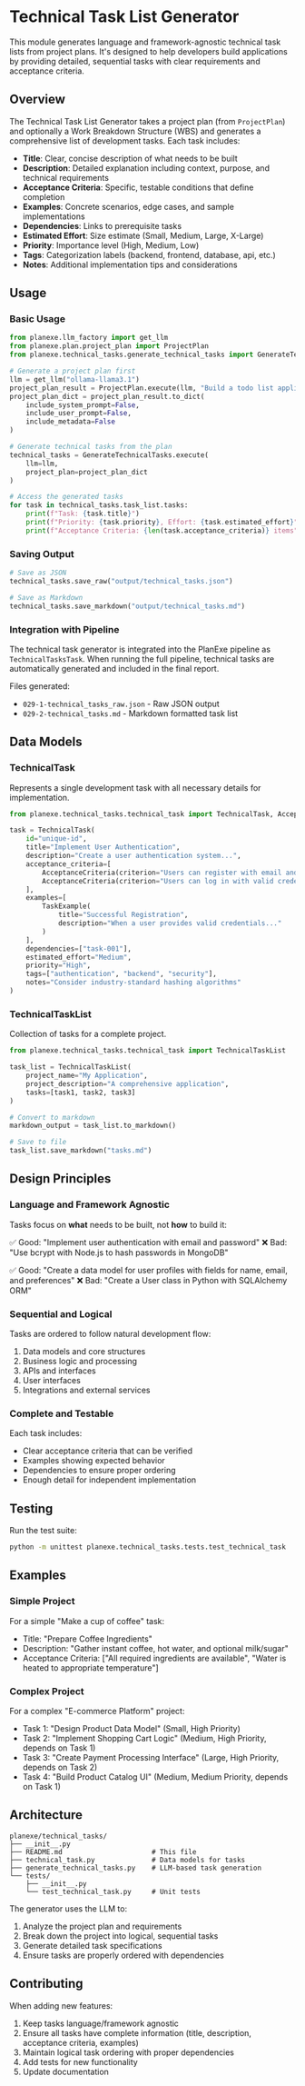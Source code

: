 # Technical Task List Generator

This module generates language and framework-agnostic technical task lists from project plans. It's designed to help developers build applications by providing detailed, sequential tasks with clear requirements and acceptance criteria.

## Overview

The Technical Task List Generator takes a project plan (from `ProjectPlan`) and optionally a Work Breakdown Structure (WBS) and generates a comprehensive list of development tasks. Each task includes:

- **Title**: Clear, concise description of what needs to be built
- **Description**: Detailed explanation including context, purpose, and technical requirements
- **Acceptance Criteria**: Specific, testable conditions that define completion
- **Examples**: Concrete scenarios, edge cases, and sample implementations
- **Dependencies**: Links to prerequisite tasks
- **Estimated Effort**: Size estimate (Small, Medium, Large, X-Large)
- **Priority**: Importance level (High, Medium, Low)
- **Tags**: Categorization labels (backend, frontend, database, api, etc.)
- **Notes**: Additional implementation tips and considerations

## Usage

### Basic Usage

```python
from planexe.llm_factory import get_llm
from planexe.plan.project_plan import ProjectPlan
from planexe.technical_tasks.generate_technical_tasks import GenerateTechnicalTasks

# Generate a project plan first
llm = get_llm("ollama-llama3.1")
project_plan_result = ProjectPlan.execute(llm, "Build a todo list application")
project_plan_dict = project_plan_result.to_dict(
    include_system_prompt=False, 
    include_user_prompt=False,
    include_metadata=False
)

# Generate technical tasks from the plan
technical_tasks = GenerateTechnicalTasks.execute(
    llm=llm,
    project_plan=project_plan_dict
)

# Access the generated tasks
for task in technical_tasks.task_list.tasks:
    print(f"Task: {task.title}")
    print(f"Priority: {task.priority}, Effort: {task.estimated_effort}")
    print(f"Acceptance Criteria: {len(task.acceptance_criteria)} items")
```

### Saving Output

```python
# Save as JSON
technical_tasks.save_raw("output/technical_tasks.json")

# Save as Markdown
technical_tasks.save_markdown("output/technical_tasks.md")
```

### Integration with Pipeline

The technical task generator is integrated into the PlanExe pipeline as `TechnicalTasksTask`. When running the full pipeline, technical tasks are automatically generated and included in the final report.

Files generated:
- `029-1-technical_tasks_raw.json` - Raw JSON output
- `029-2-technical_tasks.md` - Markdown formatted task list

## Data Models

### TechnicalTask

Represents a single development task with all necessary details for implementation.

```python
from planexe.technical_tasks.technical_task import TechnicalTask, AcceptanceCriteria, TaskExample

task = TechnicalTask(
    id="unique-id",
    title="Implement User Authentication",
    description="Create a user authentication system...",
    acceptance_criteria=[
        AcceptanceCriteria(criterion="Users can register with email and password"),
        AcceptanceCriteria(criterion="Users can log in with valid credentials")
    ],
    examples=[
        TaskExample(
            title="Successful Registration",
            description="When a user provides valid credentials..."
        )
    ],
    dependencies=["task-001"],
    estimated_effort="Medium",
    priority="High",
    tags=["authentication", "backend", "security"],
    notes="Consider industry-standard hashing algorithms"
)
```

### TechnicalTaskList

Collection of tasks for a complete project.

```python
from planexe.technical_tasks.technical_task import TechnicalTaskList

task_list = TechnicalTaskList(
    project_name="My Application",
    project_description="A comprehensive application",
    tasks=[task1, task2, task3]
)

# Convert to markdown
markdown_output = task_list.to_markdown()

# Save to file
task_list.save_markdown("tasks.md")
```

## Design Principles

### Language and Framework Agnostic

Tasks focus on **what** needs to be built, not **how** to build it:

✅ Good: "Implement user authentication with email and password"
❌ Bad: "Use bcrypt with Node.js to hash passwords in MongoDB"

✅ Good: "Create a data model for user profiles with fields for name, email, and preferences"
❌ Bad: "Create a User class in Python with SQLAlchemy ORM"

### Sequential and Logical

Tasks are ordered to follow natural development flow:
1. Data models and core structures
2. Business logic and processing
3. APIs and interfaces
4. User interfaces
5. Integrations and external services

### Complete and Testable

Each task includes:
- Clear acceptance criteria that can be verified
- Examples showing expected behavior
- Dependencies to ensure proper ordering
- Enough detail for independent implementation

## Testing

Run the test suite:

```bash
python -m unittest planexe.technical_tasks.tests.test_technical_task
```

## Examples

### Simple Project

For a simple "Make a cup of coffee" task:
- Title: "Prepare Coffee Ingredients"
- Description: "Gather instant coffee, hot water, and optional milk/sugar"
- Acceptance Criteria: ["All required ingredients are available", "Water is heated to appropriate temperature"]

### Complex Project

For a complex "E-commerce Platform" project:
- Task 1: "Design Product Data Model" (Small, High Priority)
- Task 2: "Implement Shopping Cart Logic" (Medium, High Priority, depends on Task 1)
- Task 3: "Create Payment Processing Interface" (Large, High Priority, depends on Task 2)
- Task 4: "Build Product Catalog UI" (Medium, Medium Priority, depends on Task 1)

## Architecture

```
planexe/technical_tasks/
├── __init__.py
├── README.md                      # This file
├── technical_task.py              # Data models for tasks
├── generate_technical_tasks.py    # LLM-based task generation
└── tests/
    ├── __init__.py
    └── test_technical_task.py     # Unit tests
```

The generator uses the LLM to:
1. Analyze the project plan and requirements
2. Break down the project into logical, sequential tasks
3. Generate detailed task specifications
4. Ensure tasks are properly ordered with dependencies

## Contributing

When adding new features:
1. Keep tasks language/framework agnostic
2. Ensure all tasks have complete information (title, description, acceptance criteria, examples)
3. Maintain logical task ordering with proper dependencies
4. Add tests for new functionality
5. Update documentation
